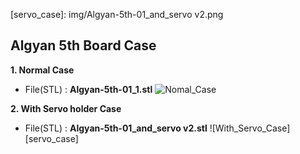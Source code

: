 [normal_case]: img/Algyan-5th-01_1.png
[servo_case]: img/Algyan-5th-01_and_servo v2.png

## Algyan 5th Board Case
**1. Normal Case**
* File(STL) : **Algyan-5th-01_1.stl**
![Nomal_Case][normal_case]

**2. With Servo holder Case**
* File(STL) : **Algyan-5th-01_and_servo v2.stl**
![With_Servo_Case][servo_case]

